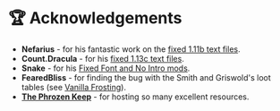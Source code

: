 # :trophy: Acknowledgements

 - **Nefarius** - for his fantastic work on the [fixed 1.11b text files](http://d2mods.info/filecenter/dload.php?action=file&file_id=1365).
 - **Count.Dracula** - for his [fixed 1.13c text files](http://d2mods.info/forum/viewtopic.php?f=5&t=56033).
 - **Snake** - for his [Fixed Font and No Intro mods](http://www.snakebytestudios.com/projects/mods/diablo-2-mods/).
 - **FearedBliss** - for finding the bug with the Smith and Griswold's loot tables (see [Vanilla Frosting](https://github.com/fearedbliss/Diablo-II--Vanilla-Frosting)).
 - **[The Phrozen Keep](http://d2mods.info/)** - for hosting so many excellent resources.
